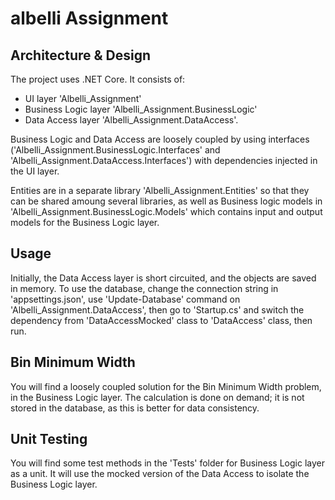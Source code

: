 # albelli Assignment

## Architecture & Design

The project uses .NET Core. It consists of:
* UI layer 'Albelli_Assignment'
* Business Logic layer 'Albelli_Assignment.BusinessLogic'
* Data Access layer 'Albelli_Assignment.DataAccess'.

Business Logic and Data Access are loosely coupled by using interfaces ('Albelli_Assignment.BusinessLogic.Interfaces' and 'Albelli_Assignment.DataAccess.Interfaces')
with dependencies injected in the UI layer.

Entities are in a separate library 'Albelli_Assignment.Entities' so that they can be shared amoung several libraries, as well as Business logic models in 'Albelli_Assignment.BusinessLogic.Models'
which contains input and output models for the Business Logic layer.

## Usage

Initially, the Data Access layer is short circuited, and the objects are saved in memory.
To use the database, change the connection string in 'appsettings.json', use 'Update-Database' command on 'Albelli_Assignment.DataAccess',
then go to 'Startup.cs' and switch the dependency from 'DataAccessMocked' class to 'DataAccess' class, then run.

## Bin Minimum Width

You will find a loosely coupled solution for the Bin Minimum Width problem, in the Business Logic layer.
The calculation is done on demand; it is not stored in the database, as this is better for data consistency.

## Unit Testing

You will find some test methods in the 'Tests' folder for Business Logic layer as a unit. It will use the mocked version of the Data Access to isolate the Business Logic layer.